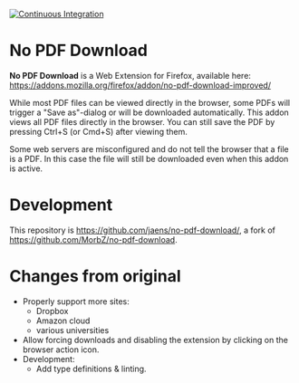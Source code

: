 [![Continuous Integration](https://github.com/jaens/no-pdf-download/actions/workflows/node.js.yml/badge.svg)](https://github.com/jaens/no-pdf-download/actions/workflows/node.js.yml)

# No PDF Download

**No PDF Download** is a Web Extension for Firefox, available here: https://addons.mozilla.org/firefox/addon/no-pdf-download-improved/

While most PDF files can be viewed directly in the browser, some PDFs will trigger a "Save as"-dialog or will be downloaded automatically. This addon views all PDF files directly in the browser. You can still save the PDF by pressing Ctrl+S (or Cmd+S) after viewing them.

Some web servers are misconfigured and do not tell the browser that a file is a PDF. In this case the file will still be downloaded even when this addon is active.

# Development

This repository is https://github.com/jaens/no-pdf-download/, a fork of https://github.com/MorbZ/no-pdf-download.

# Changes from original

-   Properly support more sites:
    -   Dropbox
    -   Amazon cloud
    -   various universities
-   Allow forcing downloads and disabling the extension by clicking on the browser action icon.
-   Development:
    -   Add type definitions & linting.
